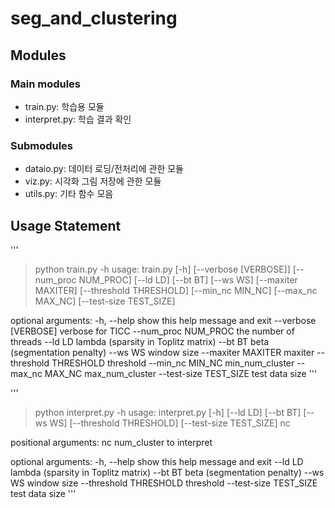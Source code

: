 # seg_and_clustering

## Modules

### Main modules
- train.py: 학습용 모듈
- interpret.py: 학습 결과 확인

### Submodules
- dataio.py: 데이터 로딩/전처리에 관한 모듈
- viz.py: 시각화 그림 저장에 관한 모듈
- utils.py: 기타 함수 모음

## Usage Statement

'''
> python train.py -h
usage: train.py [-h] [--verbose [VERBOSE]] [--num_proc NUM_PROC] [--ld LD]
                [--bt BT] [--ws WS] [--maxiter MAXITER]
                [--threshold THRESHOLD] [--min_nc MIN_NC] [--max_nc MAX_NC]
                [--test-size TEST_SIZE]

optional arguments:
  -h, --help            show this help message and exit
  --verbose [VERBOSE]   verbose for TICC
  --num_proc NUM_PROC   the number of threads
  --ld LD               lambda (sparsity in Toplitz matrix)
  --bt BT               beta (segmentation penalty)
  --ws WS               window size
  --maxiter MAXITER     maxiter
  --threshold THRESHOLD
                        threshold
  --min_nc MIN_NC       min_num_cluster
  --max_nc MAX_NC       max_num_cluster
  --test-size TEST_SIZE
                        test data size
'''


'''
> python interpret.py -h
usage: interpret.py [-h] [--ld LD] [--bt BT] [--ws WS] [--threshold THRESHOLD]
                    [--test-size TEST_SIZE]
                    nc

positional arguments:
  nc                    num_cluster to interpret

optional arguments:
  -h, --help            show this help message and exit
  --ld LD               lambda (sparsity in Toplitz matrix)
  --bt BT               beta (segmentation penalty)
  --ws WS               window size
  --threshold THRESHOLD
                        threshold
  --test-size TEST_SIZE
                        test data size
'''
